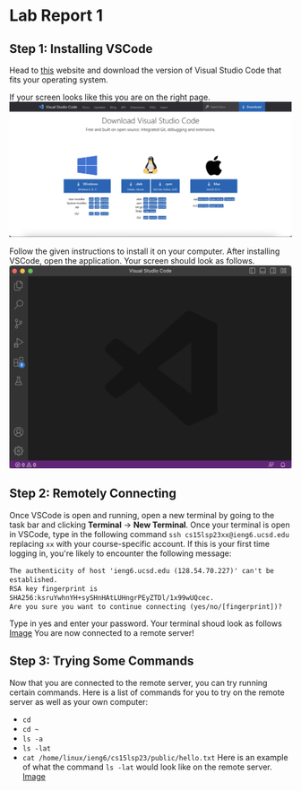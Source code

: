 # Lab Report 1

## Step 1: Installing VSCode

Head to [this](https://code.visualstudio.com/Download) website and download the version of Visual Studio Code that fits your operating system. 

If your screen looks like this you are on the right page. ![Image](download.png)

Follow the given instructions to install it on your computer. After installing VSCode, open the application. Your screen should look as follows. ![Image](vscode.png)

## Step 2: Remotely Connecting

Once VSCode is open and running, open a new terminal by going to the task bar and clicking **Terminal** -> **New Terminal**. Once your terminal is open in VSCode, type in the following command `ssh cs15lsp23xx@ieng6.ucsd.edu` replacing `xx` with your course-specific account.
If this is your first time logging in, you're likely to encounter the following message:
```
The authenticity of host 'ieng6.ucsd.edu (128.54.70.227)' can't be established.
RSA key fingerprint is SHA256:ksruYwhnYH+sySHnHAtLUHngrPEyZTDl/1x99wUQcec.
Are you sure you want to continue connecting (yes/no/[fingerprint])? 
```
Type in yes and enter your password. Your terminal shoud look as follows [Image](loggedin.png)
You are now connected to a remote server!

## Step 3: Trying Some Commands

Now that you are connected to the remote server, you can try running certain commands. Here is a list of commands for you to try on the remote server as well as your own computer:
* `cd`
* `cd ~`
* `ls -a`
* `ls -lat`
* `cat /home/linux/ieng6/cs15lsp23/public/hello.txt`
Here is an example of what the command `ls -lat` would look like on the remote server. [Image](command.png)
